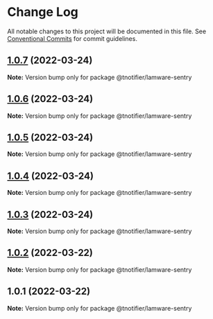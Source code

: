 # Change Log

All notable changes to this project will be documented in this file.
See [Conventional Commits](https://conventionalcommits.org) for commit guidelines.

## [1.0.7](https://github.com/tnotifier/lamware/compare/@tnotifier/lamware-sentry@1.0.6...@tnotifier/lamware-sentry@1.0.7) (2022-03-24)

**Note:** Version bump only for package @tnotifier/lamware-sentry





## [1.0.6](https://github.com/tnotifier/lamware/compare/@tnotifier/lamware-sentry@1.0.5...@tnotifier/lamware-sentry@1.0.6) (2022-03-24)

**Note:** Version bump only for package @tnotifier/lamware-sentry





## [1.0.5](https://github.com/tnotifier/lamware/compare/@tnotifier/lamware-sentry@1.0.4...@tnotifier/lamware-sentry@1.0.5) (2022-03-24)

**Note:** Version bump only for package @tnotifier/lamware-sentry





## [1.0.4](https://github.com/tnotifier/lamware/compare/@tnotifier/lamware-sentry@1.0.3...@tnotifier/lamware-sentry@1.0.4) (2022-03-24)

**Note:** Version bump only for package @tnotifier/lamware-sentry





## [1.0.3](https://github.com/tnotifier/lamware/compare/@tnotifier/lamware-sentry@1.0.2...@tnotifier/lamware-sentry@1.0.3) (2022-03-24)

**Note:** Version bump only for package @tnotifier/lamware-sentry





## [1.0.2](https://github.com/tnotifier/lamware/compare/@tnotifier/lamware-sentry@1.0.1...@tnotifier/lamware-sentry@1.0.2) (2022-03-22)

**Note:** Version bump only for package @tnotifier/lamware-sentry





## 1.0.1 (2022-03-22)

**Note:** Version bump only for package @tnotifier/lamware-sentry
